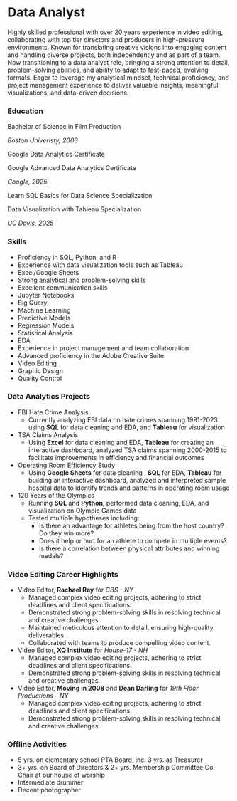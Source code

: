 # Data Analyst

Highly skilled professional with over 20 years experience in video editing, collaborating with top tier directors and producers in high-pressure environments. Known for translating creative visions into engaging content and handling diverse projects, both independently and as part of a team. Now transitioning to a data analyst role, bringing a strong attention to detail, problem-solving abilities, and ability to adapt to fast-paced, evolving formats. Eager to leverage my analytical mindset, technical proficiency, and project management experience to deliver valuable insights, meaningful visualizations, and data-driven decisions.


### Education

Bachelor of Science in Film Production

*Boston Univeristy, 2003*

Google Data Analytics Certificate

Google Advanced Data Analytics Certificate

*Google, 2025*

Learn SQL Basics for Data Science Specialization

Data Visualization with Tableau Specialization

*UC Davis, 2025*


### Skills

- Proficiency in SQL, Python, and R
- Experience with data visualization tools such as Tableau
- Excel/Google Sheets
- Strong analytical and problem-solving skills
- Excellent communication skills
- Jupyter Notebooks
- Big Query
- Machine Learning
- Predictive Models
- Regression Models
- Statistical Analysis
- EDA
- Experience in project management and team collaboration
- Advanced proficiency in the Adobe Creative Suite
- Video Editing
- Graphic Design
- Quality Control


### Data Analytics Projects

- FBI Hate Crime Analysis
  - Currently analyzing FBI data on hate crimes spanning 1991-2023 using **SQL** for data cleaning and EDA, and **Tableau** for visualization
- TSA Claims Analysis
  - Using **Excel** for data cleaning and EDA, **Tableau** for creating an interactive dashboard, analyzed TSA claims spanning 2000-2015 to facilitate improvements in efficiency and financial outcomes
- Operating Room Efficiency Study
  - Using **Google Sheets** for data cleaning , **SQL** for EDA, **Tableau** for building an interactive dashboard, analyzed and interpreted sample hospital data to identify trends and patterns in operating room usage
- 120 Years of the Olympics
  - Running **SQL** and **Python**, performed data cleaning, EDA, and visualization on Olympic Games data
  - Tested multiple hypotheses including:
      - Is there an advantage for athletes being from the host country? Do they win more?
      - Does it help or hurt for an athlete to compete in multiple events?
      - Is there a correlation between physical attributes and winning medals?


### Video Editing Career Highlights

- Video Editor, **Rachael Ray** for *CBS - NY*
  - Managed complex video editing projects, adhering to strict deadlines and client specifications.
  - Demonstrated strong problem-solving skills in resolving technical and creative challenges.
  - Maintained meticulous attention to detail, ensuring high-quality deliverables.
  - Collaborated with teams to produce compelling video content.
- Video Editor, **XQ Institute** for *House-17 - NH*
  - Managed complex video editing projects, adhering to strict deadlines and client specifications.
  - Demonstrated strong problem-solving skills in resolving technical and creative challenges.
- Video Editor, **Moving in 2008** and **Dean Darling** for *19th Floor Productions - NY*
  - Managed complex video editing projects, adhering to strict deadlines and client specifications.
  - Demonstrated strong problem-solving skills in resolving technical and creative challenges.


### Offline Activities

- 5 yrs. on elementary school PTA Board, inc. 3 yrs. as Treasurer
- 3+ yrs. on Board of Directors & 2+ yrs. Membership Committee Co-Chair at our house of worship
- Intermediate drummer
- Decent photographer
